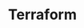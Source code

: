 ---
# terraform.md
title: "Terraform"
layout: terraform
permalink: /terraform/
author_profile: true
sidebar_main: true
---